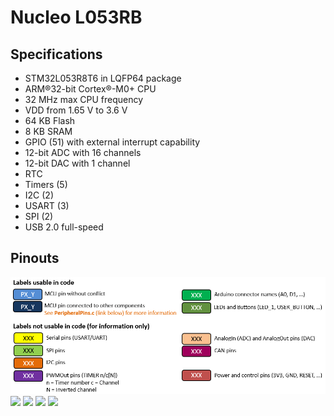 # Nucleo L053RB

## Specifications
- STM32L053R8T6 in LQFP64 package
- ARM®32-bit Cortex®-M0+ CPU
- 32 MHz max CPU frequency
- VDD from 1.65 V to 3.6 V
- 64 KB Flash
- 8 KB SRAM
- GPIO (51) with external interrupt capability
- 12-bit ADC with 16 channels
- 12-bit DAC with 1 channel
- RTC
- Timers (5)
- I2C (2)
- USART (3)
- SPI (2)
- USB 2.0 full-speed 

## Pinouts
![](img/pinout_legend.png)
![](nucleo_l053r8_top_left.png)
![](nucleo_l053r8_top_right.png)
![](nucleo_l053r8_mopho_left.png)
![](nucleo_l053r8_mopho_right.png)
